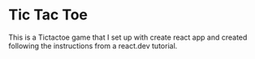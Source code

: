 # Tic Tac Toe

This is a Tictactoe game that I set up with create react app and created following the instructions from a react.dev tutorial.
